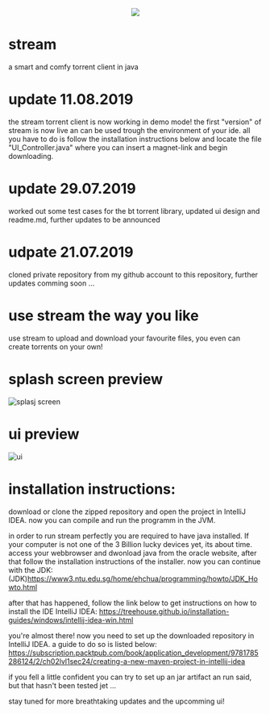 <p align="center"> 
<img src="https://i.ibb.co/28NTH0B/logo.png">
</p>

# stream
 a smart and comfy torrent client in java
 
# update 11.08.2019
 the stream torrent client is now working in demo mode! the first "version" of stream is now live an can be used trough the environment of your ide. all you have to do is follow the installation instructions below and locate the file "UI_Controller.java" where you can insert a magnet-link and begin downloading.
 
# update 29.07.2019
 worked out some test cases for the bt torrent library, updated ui design and readme.md, 
 further updates to be announced
 
# udpate 21.07.2019
 cloned private repository from my github account to this repository, further updates comming soon ...
 
# use stream the way you like
 use stream to upload and download your favourite files, 
 you even can create torrents on your own!

# splash screen preview
 ![splasj screen](https://i.ibb.co/G0877sL/Whats-App-Image-2019-07-29-at-01-07-26.jpg)

# ui preview
 ![ui](https://i.ibb.co/ZHqmm01/MainPage.png)

# installation instructions:
 download or clone the zipped repository and open the project in
 IntelliJ IDEA. now you can compile and run the programm
 in the JVM.
 
 in order to run stream perfectly you are required to have java installed. If your computer is not one of the 3 Billion lucky devices yet, its about time. access your webbrowser and dwonload java from the oracle website, after that follow the installation instructions of the installer. now you can continue with the JDK:
 (JDK)https://www3.ntu.edu.sg/home/ehchua/programming/howto/JDK_Howto.html
 
 after that has happened, follow the link below to get instructions on how to install the IDE IntelliJ IDEA:
 https://treehouse.github.io/installation-guides/windows/intellij-idea-win.html
 
 you're almost there! now you need to set up the downloaded repository in IntelliJ IDEA. a guide to do so is listed below:
 https://subscription.packtpub.com/book/application_development/9781785286124/2/ch02lvl1sec24/creating-a-new-maven-project-in-intellij-idea
 
 if you fell a little confident you can try to set up an jar artifact an run said, but that hasn't been tested jet ...
 
 stay tuned for more breathtaking updates and the upcomming ui!

